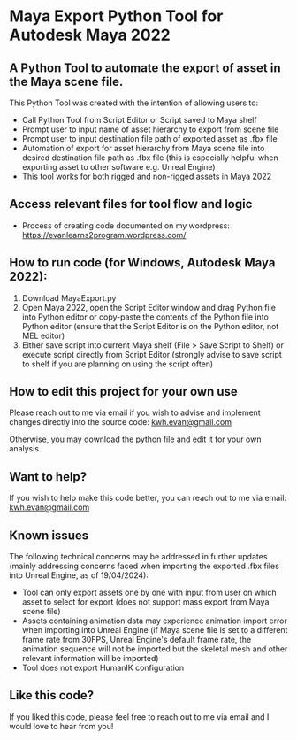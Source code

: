 # Maya Export Python Tool for Autodesk Maya 2022

## A Python Tool to automate the export of asset in the Maya scene file.

This Python Tool was created with the intention of allowing users to:

* Call Python Tool from Script Editor or Script saved to Maya shelf
* Prompt user to input name of asset hierarchy to export from scene file
* Prompt user to input destination file path of exported asset as .fbx file
* Automation of export for asset hierarchy from Maya scene file into desired destination file path as .fbx file (this is especially helpful when exporting asset to other software e.g. Unreal Engine)
* This tool works for both rigged and non-rigged assets in Maya 2022

## Access relevant files for tool flow and logic

* Process of creating code documented on my wordpress: https://evanlearns2program.wordpress.com/

## How to run code (for Windows, Autodesk Maya 2022):

1. Download MayaExport.py
2. Open Maya 2022, open the Script Editor window and drag Python file into Python editor or copy-paste the contents of the Python file into Python editor (ensure that the Script Editor is on the Python editor, not MEL editor)
3. Either save script into current Maya shelf (File > Save Script to Shelf) or execute script directly from Script Editor (strongly advise to save script to shelf if you are planning on using the script often)

## How to edit this project for your own use

Please reach out to me via email if you wish to advise and implement changes directly into the source code: kwh.evan@gmail.com

Otherwise, you may download the python file and edit it for your own analysis.

## Want to help?

If you wish to help make this code better, you can reach out to me via email: kwh.evan@gmail.com

## Known issues

The following technical concerns may be addressed in further updates (mainly addressing concerns faced when importing the exported .fbx files into Unreal Engine, as of 19/04/2024):

* Tool can only export assets one by one with input from user on which asset to select for export (does not support mass export from Maya scene file)
* Assets containing animation data may experience animation import error when importing into Unreal Engine (if Maya scene file is set to a different frame rate from 30FPS, Unreal Engine's default frame rate, the animation sequence will not be imported but the skeletal mesh and other relevant information will be imported)
* Tool does not export HumanIK configuration

## Like this code?

If you liked this code, please feel free to reach out to me via email and I would love to hear from you!